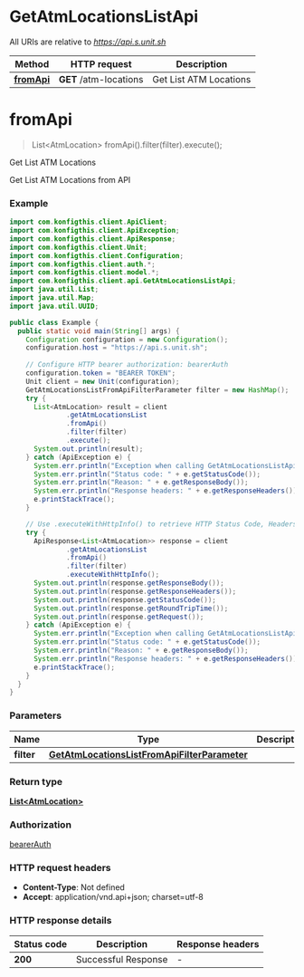 # GetAtmLocationsListApi

All URIs are relative to *https://api.s.unit.sh*

| Method | HTTP request | Description |
|------------- | ------------- | -------------|
| [**fromApi**](GetAtmLocationsListApi.md#fromApi) | **GET** /atm-locations | Get List ATM Locations |


<a name="fromApi"></a>
# **fromApi**
> List&lt;AtmLocation&gt; fromApi().filter(filter).execute();

Get List ATM Locations

Get List ATM Locations from API 

### Example
```java
import com.konfigthis.client.ApiClient;
import com.konfigthis.client.ApiException;
import com.konfigthis.client.ApiResponse;
import com.konfigthis.client.Unit;
import com.konfigthis.client.Configuration;
import com.konfigthis.client.auth.*;
import com.konfigthis.client.model.*;
import com.konfigthis.client.api.GetAtmLocationsListApi;
import java.util.List;
import java.util.Map;
import java.util.UUID;

public class Example {
  public static void main(String[] args) {
    Configuration configuration = new Configuration();
    configuration.host = "https://api.s.unit.sh";
    
    // Configure HTTP bearer authorization: bearerAuth
    configuration.token = "BEARER TOKEN";
    Unit client = new Unit(configuration);
    GetAtmLocationsListFromApiFilterParameter filter = new HashMap();
    try {
      List<AtmLocation> result = client
              .getAtmLocationsList
              .fromApi()
              .filter(filter)
              .execute();
      System.out.println(result);
    } catch (ApiException e) {
      System.err.println("Exception when calling GetAtmLocationsListApi#fromApi");
      System.err.println("Status code: " + e.getStatusCode());
      System.err.println("Reason: " + e.getResponseBody());
      System.err.println("Response headers: " + e.getResponseHeaders());
      e.printStackTrace();
    }

    // Use .executeWithHttpInfo() to retrieve HTTP Status Code, Headers and Request
    try {
      ApiResponse<List<AtmLocation>> response = client
              .getAtmLocationsList
              .fromApi()
              .filter(filter)
              .executeWithHttpInfo();
      System.out.println(response.getResponseBody());
      System.out.println(response.getResponseHeaders());
      System.out.println(response.getStatusCode());
      System.out.println(response.getRoundTripTime());
      System.out.println(response.getRequest());
    } catch (ApiException e) {
      System.err.println("Exception when calling GetAtmLocationsListApi#fromApi");
      System.err.println("Status code: " + e.getStatusCode());
      System.err.println("Reason: " + e.getResponseBody());
      System.err.println("Response headers: " + e.getResponseHeaders());
      e.printStackTrace();
    }
  }
}

```

### Parameters

| Name | Type | Description  | Notes |
|------------- | ------------- | ------------- | -------------|
| **filter** | [**GetAtmLocationsListFromApiFilterParameter**](.md)|  | [optional] |

### Return type

[**List&lt;AtmLocation&gt;**](AtmLocation.md)

### Authorization

[bearerAuth](../README.md#bearerAuth)

### HTTP request headers

 - **Content-Type**: Not defined
 - **Accept**: application/vnd.api+json; charset=utf-8

### HTTP response details
| Status code | Description | Response headers |
|-------------|-------------|------------------|
| **200** | Successful Response |  -  |

